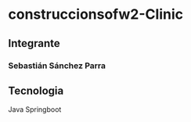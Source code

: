 # construccionsofw2-Clinic

## Integrante

### Sebastián Sánchez Parra

## Tecnologia 
Java Springboot
